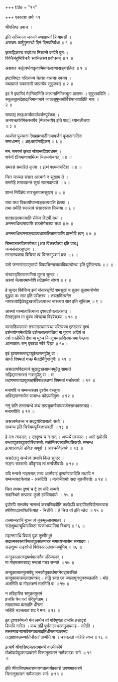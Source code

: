+++
title = "११"

+++
एकादशः सर्गः ११  
  
श्रीवसिष्ठ उवाच ।  
  
इति सञ्चिन्त्य जनको यथाप्राप्तां क्रियामसौ ।  
असक्तः कर्तुमुत्तस्थौ दिनं दिनपतिर्यथा ॥ १ ॥  
  
कृताह्निकस्य राज्ञोऽत्र निशान्ते वर्ण्यते पुनः ।  
विवेकैर्बहुभिश्चित्रैः स्वचित्तस्य प्रबोधनम् ॥ १ ॥  
  
असक्तः कर्तृत्वभोक्तृत्वाभिमानलक्षणासङ्गरहितः ॥ १ ॥  
  
इष्टानिष्टाः परित्यज्य चेतसा वासनाः स्वयम् ।  
यथाप्राप्तं चकारासौ जाग्रत्येव सुषुप्तवत् ॥ २ ॥  
  
इदं मे इष्ठमिदं मेऽनिष्टमिति कल्पनानिमित्तभूता वासनाः । सुषुप्तवदिति ।   
स्थूलसूक्ष्मदेहाद्यभिमानाभावे जाग्रत्सुषुप्तयोर्विशेषाभावादिति भावः ॥   
२ ॥  
  
सम्पाद्य तदहःकार्यमार्यावर्जनपूर्वकम् ।  
अनयच्छर्वरीमेकस्तयैव [मेकान्तयैव इति पाठः] ध्यानलीलया   
॥ ३ ॥  
  
आर्याणां पूज्यानां देवब्राह्मणादीनामावर्जनं पूजादानादिना   
समाधानम् । अहःकार्यमाह्निकम् ॥ ३ ॥  
  
मनः समरसं कृत्वा संशान्तविषयभ्रमम् ।  
शर्वर्यां क्षीयमाणायामित्थं चित्तमबोधयत् ॥ ४ ॥  
  
समरसं समाहितं कृत्वा । इत्थं वक्ष्यमाणदिशा ॥ ४ ॥  
  
चित्त चञ्चल संसार आत्मनो न सुखाय ते ।  
शममेहि शमाच्छान्तं सुखं सारमवाप्यते ॥ ५ ॥  
  
शान्तं निर्विक्षेपं सारभूतमात्मसुखम् ॥ ५ ॥  
  
यथा यथा विकल्पौघान्सङ्कल्पयसि हेलया ।  
तथा तथैति स्फारत्वं संसारस्तव चिन्तया ॥ ६ ॥  
  
शतशाखत्वमायाति सेकेन विटपी यथा ।  
अनन्ताधित्वमायासि शठभोगेच्छया तथा ॥ ७ ॥  
  
अनन्ताधित्वमसङ्ख्यव्यथाशालितामायासि प्राप्नोषि त्वम् ॥ ७ ॥  
  
चिन्ताजालविलासोत्था [अत्र विकल्पोत्या इति पाठः]   
जन्मसंसारसृष्टयः ।  
तस्मात्त्यक्त्वा विचित्रां त्वं चिन्तामुपशमं व्रज ॥ ८ ॥  
  
यतो जन्मसंसारसृष्टयो विषयचिन्ताजालविकल्पोत्था इति पूर्वेणान्वयः ॥ ८ ॥  
  
संसारसृष्टितरलामिमां तुलय सुन्दर ।  
अस्यां चेत्सारमाप्नोषि तदेतामेव संश्रय ॥ ९ ॥  
  
हे सुन्दर विवेकिन् इमां संसारसृष्टिं शमसुखं च तुलय तुलामारोप्येव   
बुद्ध्या कः सार इति परीक्षस्व । तरलामित्यनेन   
नश्वरत्वाद्विक्षेपदुःखजटिलत्वाच्च नास्त्यत्र सार इति सूचितम् ॥ ९ ॥  
  
आस्थां यस्मात्परित्यज्य दृश्यदर्शनलालसात् ।  
मैतद्गृहाण मा मुञ्च स्वेच्छया विहरेच्छया ॥ १० ॥  
  
यस्मादियमसारा तस्मादस्यामास्थां परित्यज्य एतदसारं दृश्यं   
दर्शनयोग्यमेतदिति दर्शनलालसात्प्रियं मा गृहाण अप्रियं च   
दर्शनानर्हमिति द्वेषान्मा मुञ्च किन्तूभयसाक्षिस्वात्ममात्रेच्छया   
आत्मकामः सन् इच्छया स्वैरं विहर ॥ १० ॥  
  
इदं दृश्यमसत्सद्वाप्युदेत्वस्तमुपैतु वा ।  
साधो विषमतां गच्छ मैतदीयैर्गुणागुणैः ॥ ११ ॥  
  
असत्प्रागविद्यमानं सुखदुःखसाधनमुदेतु साम्प्रतं   
सद्विद्यमानमस्तं नाशमुपैतु वा । मा   
तदागमापायप्रयुक्तहर्षविषादलक्षणां विषमतां गच्छेत्यर्थः ॥ ११ ॥  
  
मनागपि न सम्बन्धस्तव दृश्येन वस्तुना ।  
अविद्यमानरूपेण सम्बन्धः कोऽयमीदृशः ॥ १२ ॥  
  
ननु सति तत्सम्बन्धे कथं तत्प्रयुक्तवैषम्यवर्जनसम्भवस्तत्राह -   
मनागपीति ॥ १२ ॥  
  
असत्त्वमेतच्च न सद्द्वयोरेवासतोः सतोः ।  
सम्बन्ध इति चित्रेयमपूर्वैवाक्षरावली ॥ १३ ॥  
  
हे मनः त्वमसत् । एतद्दृश्यं च न सत् । अप्यर्थे एवकारः । अतो द्वयोरपि   
बन्ध्यापुत्रखपुष्पयोरिवासतोः सतोर्निःस्वरूपस्थितिकयोः सम्बन्ध   
इत्यक्षरावली उक्तिः अपूर्वा । आश्चर्यैवेत्यर्थः ॥ १३ ॥  
  
असदेतत्तु सच्चेत्त्वं तथापि किल सुन्दर ।  
सङ्गः सदसतोः कीदृग्वद त्वं मर्त्यजीवयोः ॥ १४ ॥  
  
यदि मन्यसे नाहमसत् सत्य आत्मैवाहं दृश्यमेवासदिति तथापि न   
सम्बन्धघटनेत्याह - असदिति । मर्त्यजीवयोः सदा मृतजीवतोः ॥ १४ ॥  
  
चित्त त्वमथ दृश्यं च द्वे एव यदि सन्मये ।  
सदास्थिते तत्प्रसरः कुतो हर्षविषादयोः ॥ १५ ॥  
  
द्वयोरपि सत्त्वमेव नासत्त्वं कस्यचिदपीति कल्पेऽपि कदापीष्टवियोगाभावान्न   
हर्षविषादप्रसक्तिरित्याह - चित्तेति । हे चित्त त्वं इति च्छेदः ॥ १५ ॥  
  
तस्मान्महाधिं मुञ्च त्वं मूकमुल्लासमाहर ।  
सङ्क्षुब्धाम्बुधिमाविष्टां त्यजाभव्यामिमां स्थित्म् ॥ १६ ॥  
  
महान्तमाधिं विषादं मूकं तूष्णीम्भूतं   
सदात्मस्वरूपस्थितावुत्साहमाहर समाध्यभ्यासेन सम्पादय ।   
सङ्क्षुब्धं सङ्क्षोभो विक्षेपस्तल्लक्षणमम्बुधिम् ॥ १६ ॥  
  
कन्दुकालातवद्व्यर्थमात्मनैव परिज्वलन् ।  
मा मोहमलमासाद्य मन्दतां गच्छ सन्मते ॥ १७ ॥  
  
कन्दुकालातमुत्सवेषु जनकौतुकार्थमाग्नेयद्रव्यरचितं   
कन्दुकाकारमलातयन्त्रम् । तद्धि स्वत एव ज्वलत्पुनःपुनरुच्छलति । मोहं   
अलमिति वा मोहलक्षणं मलमिति वा ॥ १७ ॥  
  
न तदिहास्ति समुन्नतमुत्तमं  
व्रजसि येन परां परिपूर्णताम् ।  
तदवलम्ब्य बलादति धीरतां   
जहिहि चञ्चलतां शठ रे मनः ॥ १८ ॥  
  
इह दृश्यवर्गमध्ये येन लब्धेन त्वं परिपूर्णतां व्रजसि तत्तादृशं   
किमपि नास्ति । कथं तर्हि पूर्णतालाभस्तमुपायमाह - तदिति ।   
तत्तस्मादभ्यासवैराग्यबलादतिधीरतामवलम्ब्य   
तद्ब्रह्मावलम्ब्यातिधीरतां प्राप्येति वा । चञ्चलतां जहिहि त्यज ॥ १८ ॥  
  
इत्यार्षे श्रीवासिष्ठमहारामायणे वाल्मीकीये   
मोक्षोपायेषूपशमप्रकरणे चित्तानुशासनं नामैकादशः सर्गः ॥ ११   
॥  
  
इति श्रीवासिष्ठमहारामायणतात्पर्यप्रकाशे उपशमप्रकरणे   
चित्तानुशासनं नामैकादशः सर्गः ॥ ११ ॥  
  
  
